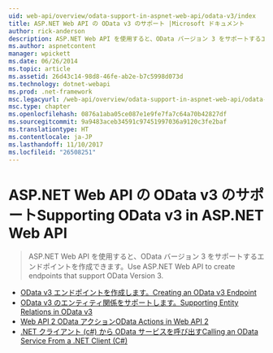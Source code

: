 ```yaml
---
uid: web-api/overview/odata-support-in-aspnet-web-api/odata-v3/index
title: ASP.NET Web API の OData v3 のサポート |Microsoft ドキュメント
author: rick-anderson
description: ASP.NET Web API を使用すると、OData バージョン 3 をサポートするエンドポイントを作成できます。
ms.author: aspnetcontent
manager: wpickett
ms.date: 06/26/2014
ms.topic: article
ms.assetid: 26d43c14-98d8-46fe-ab2e-b7c5998d073d
ms.technology: dotnet-webapi
ms.prod: .net-framework
msc.legacyurl: /web-api/overview/odata-support-in-aspnet-web-api/odata-v3
msc.type: chapter
ms.openlocfilehash: 0876a1aba05ce087e1e9fe7fa7c64a70b42827df
ms.sourcegitcommit: 9a9483aceb34591c97451997036a9120c3fe2baf
ms.translationtype: HT
ms.contentlocale: ja-JP
ms.lasthandoff: 11/10/2017
ms.locfileid: "26508251"
---
```

<a name="supporting-odata-v3-in-aspnet-web-api"></a><span data-ttu-id="686e0-103">ASP.NET Web API の OData v3 のサポート</span><span class="sxs-lookup"><span data-stu-id="686e0-103">Supporting OData v3 in ASP.NET Web API</span></span>
====================
> <span data-ttu-id="686e0-104">ASP.NET Web API を使用すると、OData バージョン 3 をサポートするエンドポイントを作成できます。</span><span class="sxs-lookup"><span data-stu-id="686e0-104">Use ASP.NET Web API to create endpoints that support OData Version 3.</span></span>


- [<span data-ttu-id="686e0-105">OData v3 エンドポイントを作成します。</span><span class="sxs-lookup"><span data-stu-id="686e0-105">Creating an OData v3 Endpoint</span></span>](creating-an-odata-endpoint.md)
- [<span data-ttu-id="686e0-106">OData v3 のエンティティ関係をサポートします。</span><span class="sxs-lookup"><span data-stu-id="686e0-106">Supporting Entity Relations in OData v3</span></span>](working-with-entity-relations.md)
- [<span data-ttu-id="686e0-107">Web API 2 OData アクション</span><span class="sxs-lookup"><span data-stu-id="686e0-107">OData Actions in Web API 2</span></span>](odata-actions.md)
- [<span data-ttu-id="686e0-108">.NET クライアント (c#) から OData サービスを呼び出す</span><span class="sxs-lookup"><span data-stu-id="686e0-108">Calling an OData Service From a .NET Client (C#)</span></span>](calling-an-odata-service-from-a-net-client.md)
